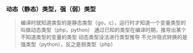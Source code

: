 ### 动态（静态）类型，强（弱）类型

> 编译时就知道类型的是静态类型（go，c），运行时才知道一个变量类型的叫做动态类型（php，python）
> 通过已知的类型在编译时期，推导出某个不知道类型的变量的类型
> 动态类型没法进行类型推导
> 不允许隐式转换的是强类型（python），反之是弱类型（php）